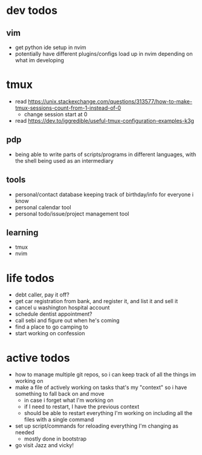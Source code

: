 # dev todos
## vim
- get python ide setup in nvim
- potentially have different plugins/configs load up in nvim depending on what im developing

# tmux
- read https://unix.stackexchange.com/questions/313577/how-to-make-tmux-sessions-count-from-1-instead-of-0
    - change session start at 0
- read https://dev.to/iggredible/useful-tmux-configuration-examples-k3g
## pdp
- being able to write parts of scripts/programs in different languages, with the shell being used as an intermediary

## tools
- personal/contact database keeping track of birthday/info for everyone i know
- personal calendar tool
- personal todo/issue/project management tool

## learning
- tmux
- nvim


# life todos
- debt caller, pay it off?
- get car registration from bank, and register it, and list it and sell it
- cancel u washington hospital account
- schedule dentist appointment?
- call sebi and figure out when he's coming
- find a place to go camping to
- start working on confession


# active todos
- how to manage multiple git repos, so i can keep track of all the things im working on
- make a file of actively working on tasks that's my "context" so i have something to fall back on and move
    - in case i forget what I'm working on
    - if I need to restart, I have the previous context
    - should be able to restart everything I'm working on including all the files with a single command
- set up script/commands for reloading everything I'm changing as needed
    - mostly done in bootstrap
- go visit Jazz and vicky!
